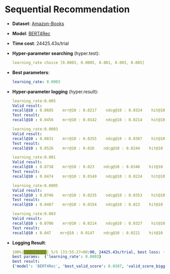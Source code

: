 # Sequential Recommendation

- **Dataset**: [Amazon-Books](../../md/amazon-books_seq.md)

- **Model**: [BERT4Rec](https://recbole.io/docs/user_guide/model/sequential/bert4rec.html)

- **Time cost**: 24425.43s/trial

- **Hyper-parameter searching** (hyper.test):

  ```yaml
  learning_rate choice [0.0003, 0.0005, 0.001, 0.003, 0.005]
  ```

- **Best parameters**:

  ```yaml
  learning_rate: 0.0003
  ```

- **Hyper-parameter logging** (hyper.result):

  ```yaml
  learning_rate:0.005
  Valid result:
  recall@10 : 0.0685    mrr@10 : 0.0217    ndcg@10 : 0.0324    hit@10 : 0.0685    precision@10 : 0.0069
  Test result:
  recall@10 : 0.0456    mrr@10 : 0.0142    ndcg@10 : 0.0214    hit@10 : 0.0456    precision@10 : 0.0046

  learning_rate:0.0003
  Valid result:
  recall@10 : 0.0831    mrr@10 : 0.0255    ndcg@10 : 0.0387    hit@10 : 0.0831    precision@10 : 0.0083
  Test result:
  recall@10 : 0.0526    mrr@10 : 0.016    ndcg@10 : 0.0244    hit@10 : 0.0526    precision@10 : 0.0053

  learning_rate:0.001
  Valid result:
  recall@10 : 0.0738    mrr@10 : 0.023    ndcg@10 : 0.0346    hit@10 : 0.0738    precision@10 : 0.0074
  Test result:
  recall@10 : 0.0474    mrr@10 : 0.0149    ndcg@10 : 0.0224    hit@10 : 0.0474    precision@10 : 0.0047

  learning_rate:0.0005
  Valid result:
  recall@10 : 0.0746    mrr@10 : 0.0235    ndcg@10 : 0.0353    hit@10 : 0.0746    precision@10 : 0.0075
  Test result:
  recall@10 : 0.0487    mrr@10 : 0.0154    ndcg@10 : 0.023    hit@10 : 0.0487    precision@10 : 0.0049

  learning_rate:0.003
  Valid result:
  recall@10 : 0.0706    mrr@10 : 0.0214    ndcg@10 : 0.0327    hit@10 : 0.0706    precision@10 : 0.0071
  Test result:
  recall@10 : 0.047    mrr@10 : 0.0147    ndcg@10 : 0.0221    hit@10 : 0.047    precision@10 : 0.0047
  ```

- **Logging Result**:

  ```yaml
  100%|██████████| 5/5 [33:55:27<00:00, 24425.43s/trial, best loss: -0.0387]
  best params:  {'learning_rate': 0.0003}
  best result: 
  {'model': 'BERT4Rec', 'best_valid_score': 0.0387, 'valid_score_bigger': True, 'best_valid_result': OrderedDict([('recall@10', 0.0831), ('mrr@10', 0.0255), ('ndcg@10', 0.0387), ('hit@10', 0.0831), ('precision@10', 0.0083)]), 'test_result': OrderedDict([('recall@10', 0.0526), ('mrr@10', 0.016), ('ndcg@10', 0.0244), ('hit@10', 0.0526), ('precision@10', 0.0053)])}
  ```
